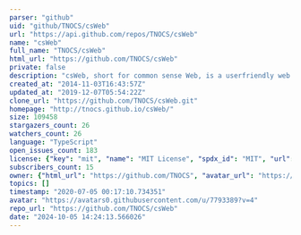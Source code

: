 ```yaml
---
parser: "github"
uid: "github/TNOCS/csWeb"
url: "https://api.github.com/repos/TNOCS/csWeb"
name: "csWeb"
full_name: "TNOCS/csWeb"
html_url: "https://github.com/TNOCS/csWeb"
private: false
description: "csWeb, short for common sense Web, is a userfriendly web application for showing (GIS) data on a map. It allows you to apply multiple filters to filter your data, and to style it, so you can immediately see what's important."
created_at: "2014-11-03T16:43:57Z"
updated_at: "2019-12-07T05:54:22Z"
clone_url: "https://github.com/TNOCS/csWeb.git"
homepage: "http://tnocs.github.io/csWeb/"
size: 109458
stargazers_count: 26
watchers_count: 26
language: "TypeScript"
open_issues_count: 183
license: {"key": "mit", "name": "MIT License", "spdx_id": "MIT", "url": "https://api.github.com/licenses/mit", "node_id": "MDc6TGljZW5zZTEz"}
subscribers_count: 15
owner: {"html_url": "https://github.com/TNOCS", "avatar_url": "https://avatars0.githubusercontent.com/u/7793389?v=4", "login": "TNOCS", "type": "Organization"}
topics: []
timestamp: "2020-07-05 00:17:10.734351"
avatar: "https://avatars0.githubusercontent.com/u/7793389?v=4"
repo_url: "https://github.com/TNOCS/csWeb"
date: "2024-10-05 14:24:13.566026"
---
```

